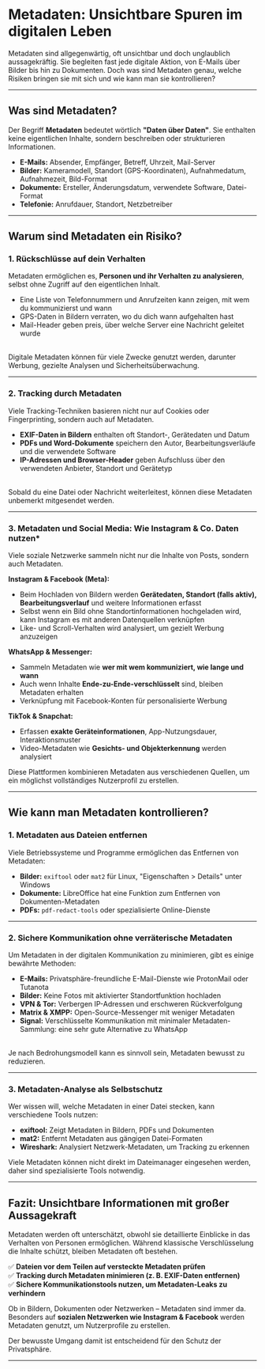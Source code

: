 # Metadaten: Unsichtbare Spuren im digitalen Leben

Metadaten sind allgegenwärtig, oft unsichtbar und doch unglaublich aussagekräftig. Sie begleiten fast jede digitale Aktion, von E-Mails über Bilder bis hin zu Dokumenten. Doch was sind Metadaten genau, welche Risiken bringen sie mit sich und wie kann man sie kontrollieren?  

---

## Was sind Metadaten? 

Der Begriff **Metadaten** bedeutet wörtlich **"Daten über Daten"**. Sie enthalten keine eigentlichen Inhalte, sondern beschreiben oder strukturieren Informationen.  

- **E-Mails:** Absender, Empfänger, Betreff, Uhrzeit, Mail-Server  
- **Bilder:** Kameramodell, Standort (GPS-Koordinaten), Aufnahmedatum, Aufnahmezeit, Bild-Format  
- **Dokumente:** Ersteller, Änderungsdatum, verwendete Software, Datei-Format  
- **Telefonie:** Anrufdauer, Standort, Netzbetreiber  

---

## Warum sind Metadaten ein Risiko?

### 1. Rückschlüsse auf dein Verhalten
Metadaten ermöglichen es, **Personen und ihr Verhalten zu analysieren**, selbst ohne Zugriff auf den eigentlichen Inhalt.  

- Eine Liste von Telefonnummern und Anrufzeiten kann zeigen, mit wem du kommunizierst und wann  
- GPS-Daten in Bildern verraten, wo du dich wann aufgehalten hast  
- Mail-Header geben preis, über welche Server eine Nachricht geleitet wurde  

<br>
Digitale Metadaten können für viele Zwecke genutzt werden, darunter Werbung, gezielte Analysen und Sicherheitsüberwachung.  

---

### 2. Tracking durch Metadaten
Viele Tracking-Techniken basieren nicht nur auf Cookies oder Fingerprinting, sondern auch auf Metadaten.  

- **EXIF-Daten in Bildern** enthalten oft Standort-, Gerätedaten und Datum  
- **PDFs und Word-Dokumente** speichern den Autor, Bearbeitungsverläufe und die verwendete Software  
- **IP-Adressen und Browser-Header** geben Aufschluss über den verwendeten Anbieter, Standort und Gerätetyp  

<br>
Sobald du eine Datei oder Nachricht weiterleitest, können diese Metadaten unbemerkt mitgesendet werden.  

---

### 3. Metadaten und Social Media: Wie Instagram & Co. Daten nutzen*

Viele soziale Netzwerke sammeln nicht nur die Inhalte von Posts, sondern auch Metadaten.  

**Instagram & Facebook (Meta):**  
- Beim Hochladen von Bildern werden **Gerätedaten, Standort (falls aktiv), Bearbeitungsverlauf** und weitere Informationen erfasst  
- Selbst wenn ein Bild ohne Standortinformationen hochgeladen wird, kann Instagram es mit anderen Datenquellen verknüpfen  
- Like- und Scroll-Verhalten wird analysiert, um gezielt Werbung anzuzeigen  

**WhatsApp & Messenger:**  
- Sammeln Metadaten wie **wer mit wem kommuniziert, wie lange und wann**  
- Auch wenn Inhalte **Ende-zu-Ende-verschlüsselt** sind, bleiben Metadaten erhalten  
- Verknüpfung mit Facebook-Konten für personalisierte Werbung  

**TikTok & Snapchat:**  
- Erfassen **exakte Geräteinformationen**, App-Nutzungsdauer, Interaktionsmuster  
- Video-Metadaten wie **Gesichts- und Objekterkennung** werden analysiert  

Diese Plattformen kombinieren Metadaten aus verschiedenen Quellen, um ein möglichst vollständiges Nutzerprofil zu erstellen.  

---

## Wie kann man Metadaten kontrollieren?

### 1. Metadaten aus Dateien entfernen
Viele Betriebssysteme und Programme ermöglichen das Entfernen von Metadaten:  

- **Bilder:** `exiftool` oder `mat2` für Linux, "Eigenschaften > Details" unter Windows  
- **Dokumente:** LibreOffice hat eine Funktion zum Entfernen von Dokumenten-Metadaten  
- **PDFs:** `pdf-redact-tools` oder spezialisierte Online-Dienste  

---

### 2. Sichere Kommunikation ohne verräterische Metadaten
Um Metadaten in der digitalen Kommunikation zu minimieren, gibt es einige bewährte Methoden:  

- **E-Mails:** Privatsphäre-freundliche E-Mail-Dienste wie ProtonMail oder Tutanota  
- **Bilder:** Keine Fotos mit aktivierter Standortfunktion hochladen  
- **VPN & Tor:** Verbergen IP-Adressen und erschweren Rückverfolgung  
- **Matrix & XMPP:** Open-Source-Messenger mit weniger Metadaten  
- **Signal:** Verschlüsselte Kommunikation mit minimaler Metadaten-Sammlung: eine sehr gute Alternative zu WhatsApp

<br>
Je nach Bedrohungsmodell kann es sinnvoll sein, Metadaten bewusst zu reduzieren.  

---

### 3. Metadaten-Analyse als Selbstschutz
Wer wissen will, welche Metadaten in einer Datei stecken, kann verschiedene Tools nutzen:  

- **exiftool:** Zeigt Metadaten in Bildern, PDFs und Dokumenten  
- **mat2:** Entfernt Metadaten aus gängigen Datei-Formaten  
- **Wireshark:** Analysiert Netzwerk-Metadaten, um Tracking zu erkennen  

Viele Metadaten können nicht direkt im Dateimanager eingesehen werden, daher sind spezialisierte Tools notwendig.  

---

## Fazit: Unsichtbare Informationen mit großer Aussagekraft

Metadaten werden oft unterschätzt, obwohl sie detaillierte Einblicke in das Verhalten von Personen ermöglichen. Während klassische Verschlüsselung die Inhalte schützt, bleiben Metadaten oft bestehen.

✅ **Dateien vor dem Teilen auf versteckte Metadaten prüfen**  
✅ **Tracking durch Metadaten minimieren (z. B. EXIF-Daten entfernen)**  
✅ **Sichere Kommunikationstools nutzen, um Metadaten-Leaks zu verhindern**  

Ob in Bildern, Dokumenten oder Netzwerken – Metadaten sind immer da. Besonders auf **sozialen Netzwerken wie Instagram & Facebook** werden Metadaten genutzt, um Nutzerprofile zu erstellen.  

Der bewusste Umgang damit ist entscheidend für den Schutz der Privatsphäre.

---
